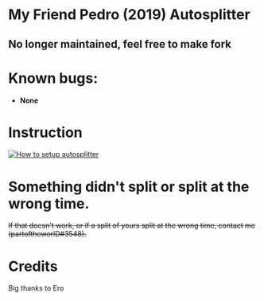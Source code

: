 # My Friend Pedro (2019) Autosplitter
## No longer maintained, feel free to make fork

# Known bugs:

* **None**

# Instruction

[![How to setup autosplitter](https://img.youtube.com/vi/DpknSPdyots/0.jpg)](https://www.youtube.com/watch?v=DpknSPdyots)

# Something didn't split or split at the wrong time.

~~If that doesn't work, or if a split of yours split at the wrong time, contact me (partoftheworlD#3548).~~


# Credits 

Big thanks to Ero
